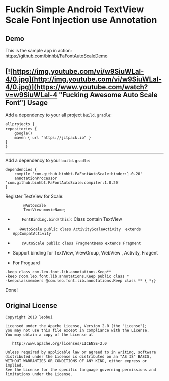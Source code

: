 
Fuckin Simple Android TextView Scale Font Injection use Annotation
=================

Demo
-------
This is the sample app in action:
https://github.com/binhbt/FaFontAutoScaleDemo


[![https://img.youtube.com/vi/w9SiuWLal-4/0.jpg](http://img.youtube.com/vi/w9SiuWLal-4/0.jpg)](https://www.youtube.com/watch?v=w9SiuWLal-4 "Fucking Awesome Auto Scale Font")
Usage
-------
Add a dependency to your all project `build.gradle`:

    allprojects {
    repositories {
        google()
        maven { url "https://jitpack.io" }
    }
    }

-------
Add a dependency to your 
`build.gradle`:

    dependencies {
		compile 'com.github.binhbt.FaFontAutoScale:binder:1.0.20'
		annotationProcessor 'com.github.binhbt.FaFontAutoScale:compiler:1.0.20'
    }


Register TextView for Scale:

```
        @AutoScale
        TextView movieName;
```
 - `    FontBinding.bind(this)`: Class contain TextView
 - `    @AutoScale
public class ActivityScaleActivity  extends AppCompatActivity `
 - `	@AutoScale
public class FragmentDemo extends Fragment`
 -  Support binding for TextView, ViewGroup, WebView , Activity, Fragent

 - For Proguard
 ```
 -keep class com.leo.font.lib.annotations.Keep**
-keep @com.leo.font.lib.annotations.Keep public class *
-keepclassmembers @com.leo.font.lib.annotations.Keep class ** { *;}
```
Done!
 

Original License
-------

    Copyright 2018 leobui

    Licensed under the Apache License, Version 2.0 (the "License");
    you may not use this file except in compliance with the License.
    You may obtain a copy of the License at

       http://www.apache.org/licenses/LICENSE-2.0

    Unless required by applicable law or agreed to in writing, software
    distributed under the License is distributed on an "AS IS" BASIS,
    WITHOUT WARRANTIES OR CONDITIONS OF ANY KIND, either express or implied.
    See the License for the specific language governing permissions and
    limitations under the License.



